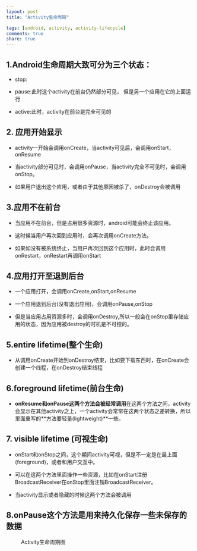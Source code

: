```yaml
---
layout: post
title: "Activity生命周期"

tags: [android, activity, activity-lifecycle]
comments: true
share: true
---
```


## 1.Android生命周期大致可分为三个状态：

* stop:

* pause:此时这个activity在前台仍然部分可见， 但是另一个应用在它的上面运行

* active:此时，activity在前台是完全可见的

## 2. 应用开始显示
* activity一开始会调用onCreate，当activity可见后，会调用onStart，onResume

* 当activity部分可见时，会调用onPause，当activity完全不可见时，会调用onStop。

* 如果用户退出这个应用，或者由于其他原因被杀了，onDestroy会被调用

## 3.应用不在前台
* 当应用不在前台，但是占用很多资源时，android可能会终止该应用。

* 这时候当用户再次回到应用时，会再次调用onCreate方法。

* 如果如没有被系统终止，当用户再次回到这个应用时，此时会调用onRestart，onRestart再调用onStart

## 4.应用打开至退到后台
* 一个应用打开，会调用onCreate,onStart,onResume

* 一个应用退到后台(没有退出应用)，会调用onPause,onStop

* 但是当应用占用资源多时，会调用onDestroy,所以一般会在onStop里存储应用的状态，因为应用被destroy的时机是不可控的。



## 5.entire lifetime(整个生命)
* 从调用onCreate开始到onDestroy结束，比如要下载东西时，在onCreate会创建一个线程，在onDestroy结束线程

## 6.foreground lifetime(前台生命)
* **onResume和onPause这两个方法会被经常调用**在这两个方法之间，activity会显示在其他activity之上，一个activity会常常在这两个状态之差转换，所以里面重写的**方法要轻量(lightweight)**一些。

## 7. visible lifetime (可视生命)
* onStart和onStop之间，这个期间activity可视，但是不一定是在最上面(foreground)，或者和用户交互中。

* 可以在这两个方法里面操作一些资源，比如在onStart注册BroadcastReceiver在onStop里面注销BroadcastReceiver。

* 当activity显示或者隐藏的时候这两个方法会被调用

## 8.onPause这个方法是用来持久化保存一些未保存的数据

<figure>
	<figcaption>Activity生命周期图</figcaption>
	<a href="{{ site.url }}/images/blog/activity_lifecycle.png"><img src="{{ site.url }}/images/blog/activity_lifecycle.png" alt=""></a>
	
</figure>
　　

